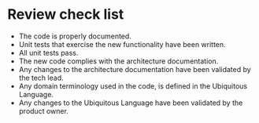 # Review check list

- The code is properly documented.
- Unit tests that exercise the new functionality have been written.
- All unit tests pass.
- The new code complies with the architecture documentation.
- Any changes to the architecture documentation have been validated by
  the tech lead.
- Any domain terminology used in the code, is defined in the Ubiquitous
  Language.
- Any changes to the Ubiquitous Language have been validated by the
  product owner.
